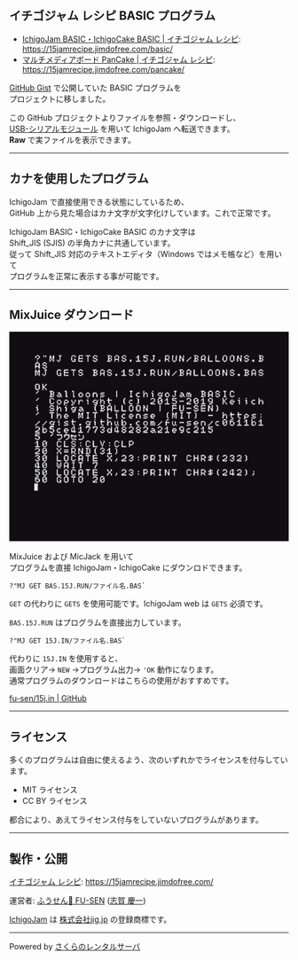 ## イチゴジャム レシピ BASIC プログラム

- [IchigoJam BASIC・IchigoCake BASIC | イチゴジャム レシピ](https://15jamrecipe.jimdofree.com/basic/):\
<https://15jamrecipe.jimdofree.com/basic/>
- [マルチメディアボード PanCake | イチゴジャム レシピ](https://15jamrecipe.jimdofree.com/pancake/):\
<https://15jamrecipe.jimdofree.com/pancake/>

[GitHub Gist](https://gist.github.com/) で公開していた BASIC プログラムを\
プロジェクトに移しました。

この GitHub プロジェクトよりファイルを参照・ダウンロードし、\
[USB-シリアルモジュール](https://shopfusen.jimdofree.com/ichigojam/) を用いて IchigoJam へ転送できます。\
**Raw** で実ファイルを表示できます。

___

## カナを使用したプログラム

IchigoJam で直接使用できる状態にしているため、\
GitHub 上から見た場合はカナ文字が文字化けしています。これで正常です。

IchigoJam BASIC・IchigoCake BASIC のカナ文字は\
Shift_JIS (SJIS) の半角カナに共通しています。\
従って Shift_JIS 対応のテキストエディタ（Windows ではメモ帳など）を用いて\
プログラムを正常に表示する事が可能です。

___

## MixJuice ダウンロード

![MixJuice 経由のダウンロード例](/screenshot.jpg)

MixJuice および MicJack を用いて\
プログラムを直接 IchigoJam・IchigoCake にダウンロドできます。

```
?"MJ GET BAS.15J.RUN/ファイル名.BAS`
```

`GET` の代わりに `GETS` を使用可能です。IchigoJam web は `GETS` 必須です。

`BAS.15J.RUN` はプログラムを直接出力しています。

```
?"MJ GET 15J.IN/ファイル名.BAS`
```

代わりに `15J.IN` を使用すると、\
画面クリア→ `NEW` →プログラム出力→ `'OK` 動作になります。\
通常プログラムのダウンロードはこちらの使用がおすすめです。

[fu-sen/15j.in | GitHub](https://github.com/fu-sen/15j.in)

___

## ライセンス

多くのプログラムは自由に使えるよう、次のいずれかでライセンスを付与しています。

- MIT ライセンス
- CC BY ライセンス

都合により、あえてライセンス付与をしていないプログラムがあります。

___

## 製作・公開

[イチゴジャム レシピ](https://15jamrecipe.jimdofree.com/): <https://15jamrecipe.jimdofree.com/>

運営者: [ふうせん🎈 FU-SEN](https://balloon.asia/) ([志賀 慶一](https://www.facebook.com/keiichishiga))

[IchigoJam](https://ichigojam.net/) は [株式会社jig.jp](https://jig.jp/) の登録商標です。

___

Powered by [さくらのレンタルサーバ](https://www.sakura.ne.jp/)
